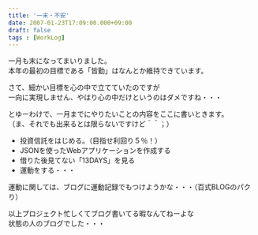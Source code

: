```yaml
---
title: '一末・不安'
date: 2007-01-23T17:09:00.000+09:00
draft: false
tags : [WorkLog]
---
```


一月も末になってまいりました。  
本年の最初の目標である「皆勤」はなんとか維持できています。  
  
さて、細かい目標を心の中で立てていたのですが  
一向に実現しません、やはり心の中だけというのはダメですね・・・  
  
とゆーわけで、一月までにやりたいことの内容をここに書いときます。  
（ま、それでも出来るとは限らないですけど＾＾；）  
  

*   投資信託をはじめる。（目指せ利回り５％！）
*   JSONを使ったWebアプリケーションを作成する
*   借りた後見てない「13DAYS」を見る
*   運動をする・・・

  
運動に関しては、ブログに運動記録でもつけようかな・・・（百式BLOGのパクり）  
  
以上プロジェクト忙しくてブログ書いてる暇なんてねーよな  
状態の人のブログでした・・・